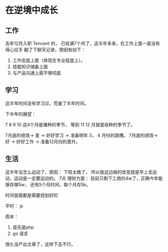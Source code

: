 # 在逆境中成长

## 工作
  去年12月入职 Tencent 的， 已经满7个月了，这半年多来，在工作上面一直没有得心应手
  翻了下聊天记录，原因有如下：

  1. 工作态度上面（体现在专业程度上）。
  2. 技能知识储备上面
  3. 与产品沟通上面不够彻底

## 学习 
  这半年时间没有学习过，荒废了半年时间。

  下半年的展望：

  7 8 9 10 这4个月是播种的季节， 等到 11 12 月就是收种的季节了。

  7月底的绩效-> 差 -> 好好学习 -> 准备明年 3， 4 月份的跳槽。
  7月底的绩效-> 好 -> 好好工作 -> 准备12月份的晋升。


## 生活
  这半年没怎么运动了，原因： 下班太晚了， 所以我这边做的改变就是早上去运动，运动是一定要运动的。 7点
  理财方面： 目前只剩下工商的4w了，正确今年能够存够5w， 还有5个月时间，每个月存5k。

时间层面都是需要规划好的

平时：
js

周末：
1. 首先是php
2. go 语言 


很久没产出文章了，这样下去不行。